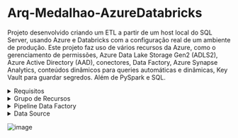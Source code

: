 # Arq-Medalhao-AzureDatabricks

Projeto desenvolvido criando um ETL a partir de um host local do SQL Server, usando Azure e Databricks com a configuração real de um ambiente de produção. Este projeto faz uso de vários recursos da Azure, como o gerenciamento de permissões, Azure Data Lake Storage Gen2 (ADLS2), Azure Active Directory (AAD), conectores, Data Factory, Azure Synapse Analytics, conteúdos dinâmicos para queries automáticas e dinâmicas, Key Vault para guardar segredos. Além de PySpark e SQL.

<details>
  <summary>Requisitos</summary>
  
- Configuração de Self-Hosted Runtime para conexão entre Azure Data Factory e SQL Server
- Configuração de Java Runtime para rodar arquivos .parquet
- Configuração de Managed Identity (MI) entre o Databricks, Data Factory e ADLS2 
- Autenticação via Azure Active Directory (AAD)
- Configuração do Networking, incluindo a abertura de portas específicas no firewall para acesso entre Azure e SQL Server.
- Controle de ACLs (Access Control Lists) e RBAC (Role-Based Access Control).
- Integração com o Key Vault: Garantir que o Databricks e o Data Factory estão corretamente configurados para acessar segredos armazenados no Key Vault. Isso envolve: Criação de políticas de acesso no Key Vault e uso de linked services no Data Factory para acessar o Key Vault.
- Configuração de mount Azure Data Lake Storage Gen2 container no Databricks usando autenticação via token. (notebook uploaded)

</details>


<details>
  <summary>Grupo de Recursos</summary>

 ![image](https://github.com/user-attachments/assets/6176cc7a-e5a3-4644-aa26-1fd87a8e7327)


</details>

<details>
  <summary>Pipeline Data Factory</summary>

![image](https://github.com/user-attachments/assets/2d175355-854f-4fff-bf53-f732df7e3cff)


Notas: Ingestão dinâmica conectada ao SQL server seguido de transformações em camadas usando PySpark no Databricks

</details>

<details>
  <summary>Data Source</summary>

https://learn.microsoft.com/en-us/sql/samples/adventureworks-install-configure?view=sql-server-ver16&tabs=ssms

</details>

![image](https://github.com/user-attachments/assets/711fa6c8-4c8a-4eec-bb1f-c4f13e556c79)


